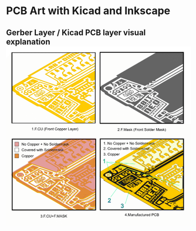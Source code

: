 # PCB Art with Kicad and Inkscape

## Gerber Layer / Kicad PCB layer visual explanation![](/assets/Kicad_soldermask_copper.png)



